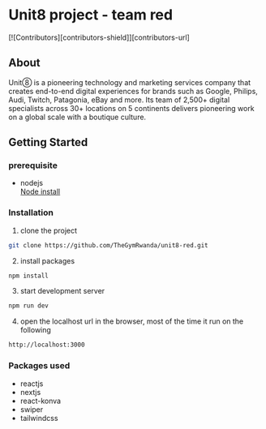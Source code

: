 # Unit8 project - team red
[![Contributors][contributors-shield]][contributors-url]

## About
Unit➇ is a pioneering technology and marketing services company that
creates end-to-end digital experiences for brands such as
Google, Philips, Audi, Twitch, Patagonia, eBay and more. Its team of 2,500+ digital specialists across 30+
locations on 5 continents delivers pioneering work on a global scale with a boutique culture.

## Getting Started
### prerequisite
- nodejs <br />
[Node install](https://nodejs.org/en/download/)

### Installation
1. clone the project<br/>
```bash
git clone https://github.com/TheGymRwanda/unit8-red.git
```
2. install packages
```bash
npm install
```
3. start development server
```bash
npm run dev
```
4. open the localhost url in the browser, most of the time it run on the following

```bash
http://localhost:3000
```
### Packages used
- reactjs
- nextjs
- react-konva
- swiper
- tailwindcss